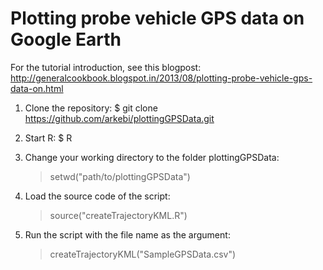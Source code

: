 Plotting probe vehicle GPS data on Google Earth
===============================================

For the tutorial introduction, see this blogpost: http://generalcookbook.blogspot.in/2013/08/plotting-probe-vehicle-gps-data-on.html

1)	Clone the repository:
	$ git clone https://github.com/arkebi/plottingGPSData.git

2)	Start R:
	$ R

3)	Change your working directory to the folder plottingGPSData:
	> setwd("path/to/plottingGPSData")

4)	Load the source code of the script:
	> source("createTrajectoryKML.R")

5)	Run the script with the file name as the argument:
	> createTrajectoryKML("SampleGPSData.csv")
